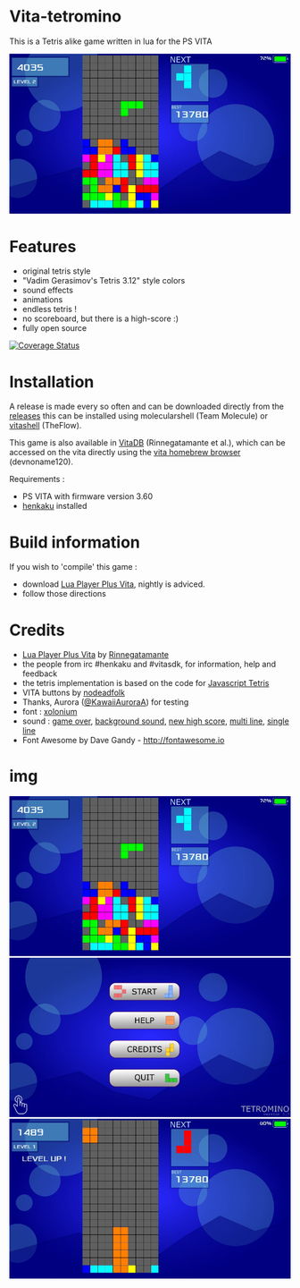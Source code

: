 # Vita-tetromino
This is a Tetris alike game written in lua for the PS VITA

<img src='https://github.com/svennd/vita-tetromino/blob/master/screenshot_v0.7.png' />

# Features
* original tetris style
* "Vadim Gerasimov's Tetris 3.12" style colors
* sound effects
* animations
* endless tetris !
* no scoreboard, but there is a high-score :) 
* fully open source

[![Coverage Status](https://coveralls.io/repos/github/svennd/vita-tetromino/badge.svg?branch=master)](https://coveralls.io/github/svennd/vita-tetromino?branch=master)

# Installation
A release is made every so often and can be downloaded directly from the [releases](https://github.com/svennd/vita-tetromino/releases) this can be installed using molecularshell (Team Molecule) or [vitashell](https://github.com/TheOfficialFloW/VitaShell) (TheFlow).

This game is also available in [VitaDB](http://vitadb.rinnegatamante.it/#/info/330) (Rinnegatamante et al.), which can be accessed on the vita directly using the [vita homebrew browser](https://github.com/devnoname120/vhbb) (devnoname120).

Requirements :
* PS VITA with firmware version 3.60
* [henkaku](https://henkaku.xyz) installed

# Build information 
If you wish to 'compile' this game :
* download [Lua Player Plus Vita](https://github.com/Rinnegatamante/lpp-vita), nightly is adviced.
* follow those directions

# Credits
* [Lua Player Plus Vita](https://github.com/Rinnegatamante/lpp-vita) by [Rinnegatamante](http://rinnegatamante.it)
* the people from irc #henkaku and #vitasdk, for information, help and feedback
* the tetris implementation is based on the code for [Javascript Tetris](http://codeincomplete.com/posts/javascript-tetris/)
* VITA buttons by [nodeadfolk](https://nodeadfolk.wordpress.com/2014/04/10/free-ps-vita-buttons-more-work/)
* Thanks, Aurora ([@KawaiiAuroraA](https://twitter.com/KawaiiAuroraA)) for testing 
* font : [xolonium](https://fontlibrary.org/en/font/xolonium)
* sound : [game over](https://freesound.org/people/deleted_user_877451/), [background sound](https://freesound.org/people/vikuserro/sounds/265549/), [new high score](https://freesound.org/people/rhodesmas/sounds/320653/), [multi line](https://freesound.org/people/Mativve/sounds/391539/), [single line](https://freesound.org/people/Scrampunk/sounds/345299/)
* Font Awesome by Dave Gandy - http://fontawesome.io

# img

<img src='https://github.com/svennd/vita-tetromino/blob/master/screenshot_v0.7.png' />
<img src='https://github.com/svennd/vita-tetromino/blob/master/menu.png' />
<img src='https://github.com/svennd/vita-tetromino/blob/master/level_up.png' />

